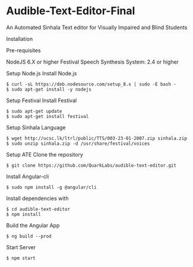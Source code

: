 # Audible-Text-Editor-Final
An Automated Sinhala Text editor for Visually Impaired and Blind Students

Installation

Pre-requisites

NodeJS 6.X or higher
Festival Speech Synthesis System: 2.4 or higher
  
  Setup Node.js
  Install Node.js

    $ curl -sL https://deb.nodesource.com/setup_8.x | sudo -E bash -
    $ sudo apt-get install -y nodejs

  Setup Festival
  Install Festival

    $ sudo apt-get update
    $ sudo apt-get install festival

  Setup Sinhala Language

    $ wget http://ucsc.lk/ltrl/public/TTS/003-23-01-2007.zip sinhala.zip
    $ sudo unzip sinhala.zip -d /usr/share/festival/voices

  Setup ATE
  Clone the repository

    $ git clone https://github.com/QuarkLabs/audible-text-editor.git

  Install Angular-cli

    $ sudo npm install -g @angular/cli
  
  Install dependencies with

    $ cd audible-text-editor
    $ npm install

  Build the Angular App

    $ ng build --prod

  Start Server

    $ npm start
